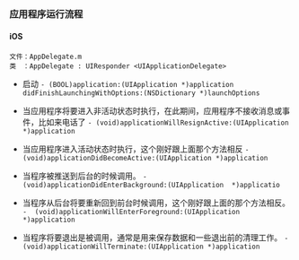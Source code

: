 ### 应用程序运行流程

#### iOS
```
文件：AppDelegate.m
类　：AppDelegate : UIResponder <UIApplicationDelegate>
```

* 启动
`- (BOOL)application:(UIApplication *)application didFinishLaunchingWithOptions:(NSDictionary *)launchOptions
`

* 当应用程序将要进入非活动状态时执行，在此期间，应用程序不接收消息或事件，比如来电话了
`- (void)applicationWillResignActive:(UIApplication *)application`

* 当应用程序进入活动状态时执行，这个刚好跟上面那个方法相反
`-  (void)applicationDidBecomeActive:(UIApplication *)application`

* 当程序被推送到后台的时候调用。
`- (void)applicationDidEnterBackground:(UIApplication  *)applicatio`

* 当程序从后台将要重新回到前台时候调用，这个刚好跟上面的那个方法相反。
`-  (void)applicationWillEnterForeground:(UIApplication *)application`

* 当程序将要退出是被调用，通常是用来保存数据和一些退出前的清理工作。
`-  (void)applicationWillTerminate:(UIApplication *)application`